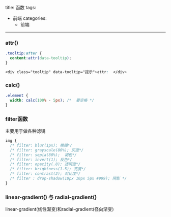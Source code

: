 title: 函数
tags:
  - 前端
categories:
	- 前端
---
### attr()

```CSS
.tooltip:after {   
  content:attr(data-tooltip);  
}

<div class="tooltip" data-tooltip="提示">attr:  </div>
```
### calc()
```CSS
.element {   
  width: calc(100% - 5px); /*  要空格 */
}
```
### filter函数
主要用于做各种滤镜

```css
img {
  /* filter: blur(1px); 模糊*/
  /* filter: grayscale(80%); 灰度*/
  /* filter: sepia(80%);  褐色*/
  /* filter: invert(1); 反色*/
  /* filter: opacity(.8); 透明度*/
  /* filter: brightness(1.5); 亮度*/
  /* filter: contrast(2); 对比度*/
  /* filter : drop-shadow(10px 10px 5px #999); 阴影 */
}
```
### linear-gradient() 与 radial-gradient()
linear-gradient(线性渐变)和radial-gradient(径向渐变)
